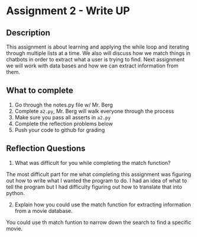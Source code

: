 # Assignment 2 - Write UP

## Description
This assignment is about learning and applying the while loop and iterating through multiple lists at a time.  We also will discuss how we match things in chatbots in order to extract what a user is trying to find.  Next assignment we will work with data bases and how we can extract information from them.

## What to complete
1. Go through the notes.py file w/ Mr. Berg
2. Complete `a2.py`, Mr. Berg will walk everyone through the process
3. Make sure you pass all asserts in `a2.py`
4. Complete the reflection problems below
5. Push your code to github for grading

## Reflection Questions
1. What was difficult for you while completing the match function?

The most difficult part for me what completing this assignment was figuring out how to write what I wanted the program to do. I had an idea of what to tell the program but I had difficulty figuring out how to translate that into python.

2. Explain how you could use the match function for extracting information from a movie database.

You could use th match funtion to narrow down the search to find a specific movie.
